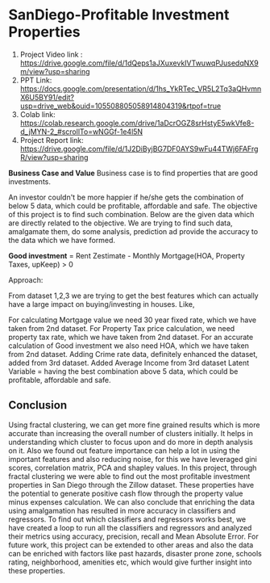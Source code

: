 # SanDiego-Profitable Investment Properties
1. Project Video link : https://drive.google.com/file/d/1dQeps1aJXuxevkIVTwuwqPJusedqNX9m/view?usp=sharing
2. PPT Link: https://docs.google.com/presentation/d/1hs_YkRTec_VR5L2Tq3aQHvmnX6U5BY91/edit?usp=drive_web&ouid=105508805058914804319&rtpof=true
3. Colab link: https://colab.research.google.com/drive/1aDcrOGZ8srHstyE5wkVfe8-d_jMYN-2_#scrollTo=wNGGf-1e4l5N
4. Project Report link: https://drive.google.com/file/d/1J2DiByjBG7DF0AYS9wFu44TWj6FAFrgR/view?usp=sharing

**Business Case and Value**
Business case is to find properties that are good investments.

An investor couldn't be more happier if he/she gets the combination of below 5 data, which could be profitable, affordable and safe. The objective of this project is to find such combination. Below are the given data which are directly related to the objective. We are trying to find such data, amalgamate them, do some analysis, prediction ad provide the accuracy to the data which we have formed.

**Good investment** = Rent Zestimate - Monthly Mortgage(HOA, Property Taxes, upKeep) > 0

Approach:

From dataset 1,2,3 we are trying to get the best features which can actually have a large impact on buying/investing in houses. Like,

For calculating Mortgage value we need 30 year fixed rate, which we have taken from 2nd dataset.
For Property Tax price calculation, we need property tax rate, which we have taken from 2nd dataset.
For an accurate calculation of Good investment we also need HOA, which we have taken from 2nd dataset.
Adding Crime rate data, definitely enhanced the dataset, added from 3rd dataset.
Added Average Income from 3rd dataset
Latent Variable = having the best combination above 5 data, which could be profitable, affordable and safe.

## Conclusion

Using fractal clustering, we can get more fine grained results which is more accurate than increasing the overall number of clusters initially. It helps in understanding which cluster to focus upon and do more in depth analysis on it. Also we found out feature importance can help a lot in using the important features and also reducing noise, for this we have leveraged gini scores, correlation matrix, PCA and shapley values. In this project, through fractal clustering we were able to find out the most profitable investment properties in San Diego through the Zillow dataset. These properties have the potential to generate positive cash flow through the property value minus expenses calculation. We can also conclude that enriching the data using amalgamation has resulted in more accuracy in classifiers and regressors. To find out which classifiers and regressors works best, we have created a loop to run all the classifiers and regressors and analyzed their metrics using accuracy, precision, recall and Mean Absolute Error. For future work, this project can be extended to other areas and also the data can be enriched with factors like past hazards, disaster prone zone, schools rating, neighborhood, amenities etc, which would give further insight into these properties.
